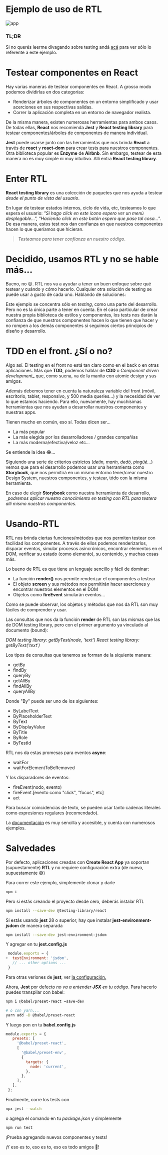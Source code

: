 # Ejemplo de uso de RTL
![app](https://user-images.githubusercontent.com/95310897/181593838-d9ec5e04-0d56-492b-b263-f85af761bee5.png)

### TL;DR 

Si no querés leerme divagando sobre testing andá [acá](#Usando-RTL) para ver sólo lo referente a este ejemplo.

# Testear componentes en React

Hay varias maneras de testear componentes en React. A grosso modo podemos dividirlas en dos categorías:
- Renderizar árboles de componentes en un entorno simplificado y usar acerciones en sus respectivas salidas.
- Correr la aplicación completa en un entorno de navegador realista.

De la misma manera, existen numerosas herramientas para ambos casos. De todas ellas, __React__ nos recomienda __Jest__ y __React testing library__ para testear componentes/árboles de componentes de manera individual.

__Jest__ puede usarse junto con las herramientas que nos brinda __React__ a través de __react__ y __react-dom__ para crear tests para nuestros componentes. Otra biblioteca popular es __Enzyme__ de __Airbnb__. Sin embargo, testear de esta manera no es muy simple ni muy intuitivo. Allí entra __React testing library__.

# Enter RTL

__React testing library__ es una colección de paquetes que nos ayuda a testear _desde el punto de vista del usuario_.

En lugar de testear estados internos, ciclo de vida, etc, testeamos lo que espera el usuario: _"Si hago click en este ícono espero ver un menú desplegable...", "Haciendo click en este botón espero que pase tal cosa..."_. De esa manera, estos test nos dan confianza en que nuestros componentes hacen lo que queríamos que hicieran.

>_Testeamos para tener confianza en nuestro código_.

# Decidido, usamos RTL y no se hable más...

Bueno, no :blush:. RTL nos va a ayudar a tener un buen enfoque sobre qué testear y cuándo y cómo hacerlo. Cualquier otra solución de testing se puede usar a gusto de cada uno. Hablando de soluciones:

Este ejemplo se concentra sólo en _testing_, como una parte del desarrollo. Pero no es la única parte a tener en cuenta. En el caso particular de crear nuestra propia biblioteca de estilos y componentes, los tests nos darán la confianza de que nuestros componentes hacen lo que tienen que hacer y no rompen a los demás componentes si seguimos ciertos principios de diseño y desarrollo.

# TDD en el front. ¿Sí o no?

Algo así. El testing en el front no está tan claro como en el back o en otras aplicaciones. Más que __TDD__, podemos hablar de __CDD__ o _Component driven development__ que, como suena, va de la manito con atomic design y sus amigos.

Además debemos tener en cuenta la naturaleza variable del front (móvil, escritorio, tablet, responsivo, y 500 media queries...) y la necesidad de ver lo que estamos haciendo. Para ello, nuevamente, hay muchísimas herramientas que nos ayudan a desarrollar nuestros componentes y nuestras apps.

Tienen mucho en común, eso sí. Todas dicen ser...
- La más popular
- La más elegida por los desarrolladores / grandes compañías
- La más moderna/efectiva/veloz etc...

Se entiende la idea :joy:...

Siguiendo una serie de criterios estrictos (_detín, marín, dedó, pingüé..._) vemos que para el desarrollo podemos usar una herramienta como __Storybook__, que nos permitirá en un mismo entorno tener/crear nuestro Design System, nuestros componentes, y testear, tódo con la misma herramienta.

En caso de elegir __Storybook__ como nuestra herramienta de desarrollo, __podremos aplicar nuestro conocimiento en testing con RTL para testera *allí mismo* nuestros componentes_.

# Usando-RTL

RTL nos brinda ciertas funciones/métodos que nos permiten testear con facilidad los componentes. A través de ellos podemos renderizarlos, disparar eventos, simular procesos asincrónicos, encontrar elementos en el DOM, verificar su estado (como elemento), su contenido, y muchas cosas más.

Lo bueno de RTL es que tiene un lenguaje sencillo y fácil de dominar:

- La función __render()__ nos permite renderizar el componentes a testear
- El objeto __screen__ y sus métodos nos permitirán hacer aserciones y encontrar nuestros elementos en el DOM
- Objetos como __fireEvent__ simularán eventos...

Como se puede observar, los objetos y métodos que nos da RTL son muy fáciles de comprender y usar. 

Las consultas que nos da la función __render__ de RTL son las mismas que las de DOM testing library, pero con el primer argumento ya vinculado al documento (bound):

_DOM testing library: getByTest(node, 'text')_
_React testing library: getByText('text')_

Los tipos de consultas que tenemos se forman de la siquiente manera:

- getBy
- findBy
- queryBy
- getAllBy
- findAllBy
- queryAllBy

Donde "By" puede ser uno de los siguientes:

- ByLabelText
- ByPlaceholderText
- ByText
- ByDisplayValue
- ByTitle
- ByRole
- ByTestId

RTL nos da estas promesas para eventos __async__:

- waitFor
- waitForElementToBeRemoved

Y los disparadores de eventos:

- fireEvent(nodo, evento)
- fireEvent.[evento como "click", "focus", etc]
- act

Para buscar coincidencias de texto, se pueden usar tanto cadenas literales como expresiones regulares (recomendado).

La [documentación](https://testing-library.com/docs/react-testing-library/intro) es muy sencilla y accesible, y cuenta con numerosos ejemplos.

# Salvedades

Por defecto, aplicaciones creadas con __Create React App__ ya soportan (supuestamente) __RTL__ y no requiere configuración extra (de nuevo, supuestamente 😅)

Para correr este ejemplo, simplemente clonar y darle
```bash
npm i
```

Pero si estás creando el proyecto desde cero, deberás instalar RTL
```bash
npm install --save-dev @testing-library/react
```

Si estás usando __jest__ 28 o superior, hay que instalar __jest-environment-jsdom__ de manera separada
```bash
npm install --save-dev jest-environment-jsdom
```

Y agregar en tu __jest.config.js__
```js
 module.exports = {
+  testEnvironment: 'jsdom',
   // ... other options ...
 }
 ```
 
 Para otras veriones de __jest__, ver [la configuración.](https://testing-library.com/docs/react-testing-library/setup)
 
 Ahora, __Jest__ por defecto _no va a entender **JSX** en tu código_. Para hacerlo puedes transpilar con babel:
 
 ```bash
 npm i @babel/preset-react –save-dev
 
 # o con yarn...
 yarn add -D @babel/preset-react
 ```
 
 Y luego pon en tu __babel.config.js__
 ```js
 module.exports = {
    presets: [
      '@babel/preset-react',
      [ 
        '@babel/preset-env',
        {
          targets: {
            node: 'current',
          },
        },
      ],
    ],
  };
  ```
  
  Finalmente, corre los tests con 
  ```bash
  npx jest --watch
  ```
  
  o agrega el comando en tu _package.json_ y simplemente
  
  ```bash
  npm run test
  ```
  
  ¡Prueba agregando nuevos componentes y tests!
  
  ¡Y eso es to, eso es to, eso es todo amigos :pig:!
